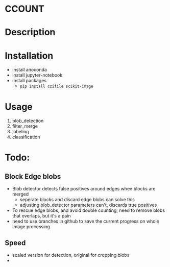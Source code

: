 # CCOUNT

# Description

# Installation
- install anoconda
- install jupyter-notebook
- install packages
    - `pip install czifile scikit-image`


# Usage
1. blob_detection
2. filter_merge
3. labeling
4. classification



# Todo:
## Block Edge blobs
- Blob detector detects false positives around edges when blocks are merged
    - seperate blocks and discard edge blobs can solve this
    - adjusting blob_detector parameters can't, discards true positives
- To rescue edge blobs, and avoid double counting, need to remove blobs that overlaps, but it's a pain
- need to use branches in github to save the current progress on whole image processing

## Speed
- scaled version for detection, original for cropping blobs
- 

